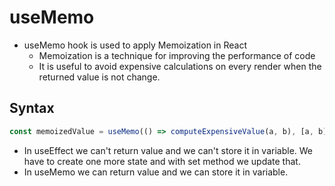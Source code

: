 # useMemo

-   useMemo hook is used to apply Memoization in React
    -   Memoization is a technique for improving the performance of code
    -   It is useful to avoid expensive calculations on every render when the returned value is not change.

## Syntax

```jsx
const memoizedValue = useMemo(() => computeExpensiveValue(a, b), [a, b]);
```

-   In useEffect we can't return value and we can't store it in variable. We have to create one more state and with set method we update that.
-   In useMemo we can return value and we can store it in variable.
